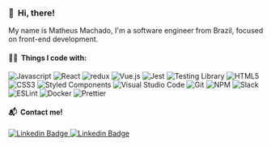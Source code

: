 ### 👋 &nbsp;Hi, there!

My name is Matheus Machado, I'm a software engineer from Brazil, focused on front-end development.

  <h4>👨‍💻 &nbsp;Things I code with:</h4>
  <p>
    <img alt="Javascript" src="https://img.shields.io/badge/-Javascript-F29400?style=flat-square&logo=javascript&logoColor=white" />      
    <img alt="React" src="https://img.shields.io/badge/-React-45b8d8?style=flat-square&logo=react&logoColor=white" />
    <img alt="redux" src="https://img.shields.io/badge/-Redux-764ABC?style=flat-square&logo=redux&logoColor=white" />
    <img alt="Vue.js" src="https://img.shields.io/badge/-Vue.js-42B883?style=flat-square&logo=Vue.js&logoColor=white"/>
    <img alt="Jest" src="https://img.shields.io/badge/-Jest-ba4522?style=flat-square&logo=jest&logoColor=white" />
    <img alt="Testing Library" src="https://img.shields.io/badge/-Testing_Library-d9235c?style=flat-square&logo=testing-library&logoColor=white" />      
    <img alt="HTML5" src="https://img.shields.io/badge/-HTML5-E34F26?style=flat-square&logo=HTML5&logoColor=white"/>
    <img alt="CSS3" src="https://img.shields.io/badge/-CSS3-1572B6?style=flat-square&logo=CSS3&logoColor=white"/>
    <img alt="Styled Components" src="https://img.shields.io/badge/-Styled_Components-db7092?style=flat-square&logo=styled-components&logoColor=white" />      
    <img alt="Visual Studio Code" src="https://img.shields.io/badge/-Visual%20Studio%20Code-23A9F2?style=flat-square&logo=Visual%20Studio%20Code&logoColor=white"/>
    <img alt="Git" src="https://img.shields.io/badge/-Git-F44D27?style=flat-square&logo=Git&logoColor=white"/>
    <img alt="NPM" src="https://img.shields.io/badge/-NPM-CB3837?style=flat-square&logo=NPM&logoColor=white"/>
    <img alt="Slack" src="https://img.shields.io/badge/-Slack-E01563?style=flat-square&logo=Slack&logoColor=white"/>      
    <img alt="ESLint" src="https://img.shields.io/badge/-ESLint-4B32C3?style=flat-square&logo=ESLint&logoColor=white"/>   
    <img alt="Docker" src="https://img.shields.io/badge/-Docker-46a2f1?style=flat-square&logo=docker&logoColor=white" />
    <img alt="Prettier" src="https://img.shields.io/badge/-Prettier-F7B93E?style=flat-square&logo=prettier&logoColor=white" />     
    <!-- <img alt="Sass" src="https://img.shields.io/badge/-Sass-CC6699?style=flat-square&logo=sass&logoColor=white" /> -->
  </p>
<h4>📬 &nbsp;Contact me!</h4>
<a href="https://www.linkedin.com/in/matheusmachado-dev/" target="_blank">
  <img alt="Linkedin Badge" src="https://img.shields.io/badge/-matheusmachado--dev-blue?style=flat-square&logo=Linkedin&logoColor=white" />
</a>
<a href="https://instagram.com/matheusmachado.dev/" target="_blank">
  <img alt="Linkedin Badge" src="https://img.shields.io/badge/-matheusmachado.dev-E4405F?style=flat-square&logo=instagram&logoColor=white" />
</a>
